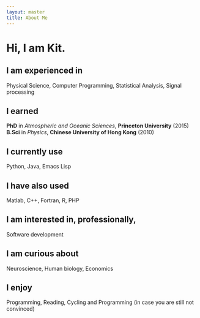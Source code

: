 ```yaml
---
layout: master
title: About Me
---
```


**Hi, I am Kit.**
===


I am experienced in
---
Physical Science, Computer Programming, Statistical Analysis, Signal processing

I earned
---
**PhD** in *Atmospheric and Oceanic Sciences*, **Princeton University** (2015)<br>
**B.Sci** in *Physics*, **Chinese University of Hong Kong** (2010)

I currently use
---
Python, Java, Emacs Lisp

I have also used
---
Matlab, C++, Fortran, R, PHP

I am interested in, professionally,
---
Software development 

I am curious about
---
Neuroscience, Human biology, Economics

I enjoy
---
Programming, Reading, Cycling and Programming (in case you are still not convinced)

<br><br>
